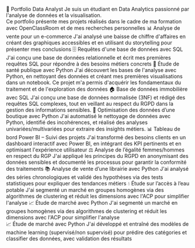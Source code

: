 🎯 Portfolio Data Analyst
Je suis un étudiant en Data Analytics passionné par l'analyse de données et la visualisation.  
Ce portfolio présente mes projets réalisés dans le cadre de ma formation avec OpenClassRoom et de mes recherches personnelles
📊 Analyse de vente pour un e-commerce
  J'ai analysé une baisse de chiffre d'affaires en créant des graphiques accessibles et en utilisant du storytelling pour présenter mes conclusions
🗄 Requêtes d'une base de données avec SQL
  J'ai conçu une base de données relationnelle et écrit mes premières requêtes SQL pour répondre à des besoins métiers concrets
🏥 Étude de santé publique avec Python
  J'ai découvert les bases de l'analyse avec Python, en nettoyant des données et créant mes premières visualisations dans un notebook. Ce projet m'a permis d'acquérir les fondamentaux du traitement et de l'exploration des données
🏠 Base de données immobilière avec SQL
  J'ai conçu une base de données normalisée (3NF) et rédigé des requêtes SQL complexes, tout en veillant au respect du RGPD dans la gestion des informations sensibles.
🏬 Optimisation des données d’une boutique avec Python
  J'ai automatisé le nettoyage de données avec Python, identifié des incohérences, et réalisé des analyses univariées/multivariées pour extraire des insights métiers.
📊 Tableau de bord Power BI – Suivi des projets
  J'ai transformé des besoins clients en un dashboard interactif avec Power BI, en intégrant des KPI pertinents et en optimisant l'expérience utilisateur
⚖️ Analyse de l’égalité femmes/hommes en respect du RGP
  J'ai appliqué les principes du RGPD en anonymisant des données sensibles et documenté les processus pour garantir la conformité des traitements
📚 Analyse de vente d’une librairie avec Python
  J'ai analysé des séries chronologiques et validé des hypothèses via des tests statistiques pour expliquer des tendances métiers
💧 Étude sur l’accès à l’eau potable
  J'ai segmenté un marché en groupes homogènes via des algorithmes de clustering et réduit les dimensions avec l'ACP pour simplifier l'analyse
📈 Étude de marché avec Python
  J'ai segmenté un marché en groupes homogènes via des algorithmes de clustering et réduit les dimensions avec l'ACP pour simplifier l'analyse  
📈 Étude de marché avec Python
  J'ai développé et entraîné des modèles de machine learning (supervisé/non supervisé) pour prédire des catégories et classifier des données, avec validation des résultats


